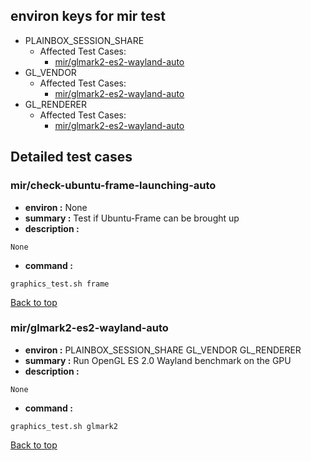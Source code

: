 
## <a id='top'>environ keys for mir test</a>
- PLAINBOX_SESSION_SHARE
	- Affected Test Cases:
		- [mir/glmark2-es2-wayland-auto](#mir/glmark2-es2-wayland-auto)
- GL_VENDOR
	- Affected Test Cases:
		- [mir/glmark2-es2-wayland-auto](#mir/glmark2-es2-wayland-auto)
- GL_RENDERER
	- Affected Test Cases:
		- [mir/glmark2-es2-wayland-auto](#mir/glmark2-es2-wayland-auto)

## Detailed test cases
### <a id='mir/check-ubuntu-frame-launching-auto'>mir/check-ubuntu-frame-launching-auto</a>
- **environ :**  None
- **summary :**  Test if Ubuntu-Frame can be brought up
- **description :**  
```
None
```
- **command :**  
```
graphics_test.sh frame
```

[Back to top](#top)
### <a id='mir/glmark2-es2-wayland-auto'>mir/glmark2-es2-wayland-auto</a>
- **environ :**  PLAINBOX_SESSION_SHARE GL_VENDOR GL_RENDERER
- **summary :**  Run OpenGL ES 2.0 Wayland benchmark on the GPU
- **description :**  
```
None
```
- **command :**  
```
graphics_test.sh glmark2
```

[Back to top](#top)
